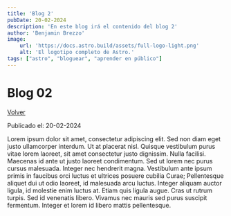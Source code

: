```yaml
---
title: 'Blog 2'
pubDate: 20-02-2024
description: 'En este blog irá el contenido del blog 2'
author: 'Benjamin Brezzo'
image:
    url: 'https://docs.astro.build/assets/full-logo-light.png'
    alt: 'El logotipo completo de Astro.'
tags: ["astro", "bloguear", "aprender en público"]
---
```


# Blog 02
[Volver](/blog/)

Publicado el: 20-02-2024

Lorem ipsum dolor sit amet, consectetur adipiscing elit. Sed non diam eget justo ullamcorper interdum. Ut at placerat nisl. Quisque vestibulum purus vitae lorem laoreet, sit amet consectetur justo dignissim. Nulla facilisi. Maecenas id ante ut justo laoreet condimentum. Sed ut lorem nec purus cursus malesuada. Integer nec hendrerit magna. Vestibulum ante ipsum primis in faucibus orci luctus et ultrices posuere cubilia Curae; Pellentesque aliquet dui ut odio laoreet, id malesuada arcu luctus. Integer aliquam auctor ligula, id molestie enim luctus at. Etiam quis ligula augue. Cras ut rutrum turpis. Sed id venenatis libero. Vivamus nec mauris sed purus suscipit fermentum. Integer et lorem id libero mattis pellentesque.
